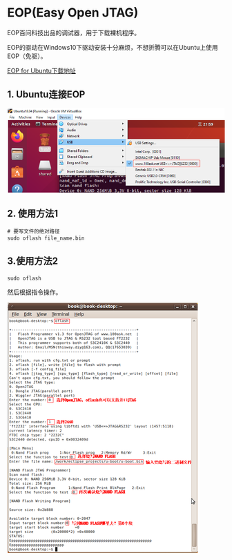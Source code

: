 # EOP(Easy Open JTAG)

EOP百问科技出品的调试器，用于下载裸机程序。

EOP的驱动在Windows10下驱动安装十分麻烦，不想折腾可以在Ubuntu上使用EOP（免驱）。

[EOP for Ubuntu下载地址](https://pan.baidu.com/s/1Yz_5x_PRXMeIoEhU8I2G-g)

## 1. Ubuntu连接EOP

![](../../../assets/images/EmbeddedSystem/linux/jz2440/oflash_connect_ubuntu.png)


## 2. 使用方法1

```
# 要写文件的绝对路径
sudo oflash file_name.bin
```


## 3.使用方法2


```
sudo oflash
```

然后根据指令操作。

![](../../../assets/images/EmbeddedSystem/linux/jz2440/oflash_usage.png)
